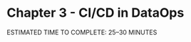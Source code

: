 # Chapter 3 - CI/CD in DataOps

<div class="time-pill">ESTIMATED TIME TO COMPLETE: 25–30 MINUTES</div>